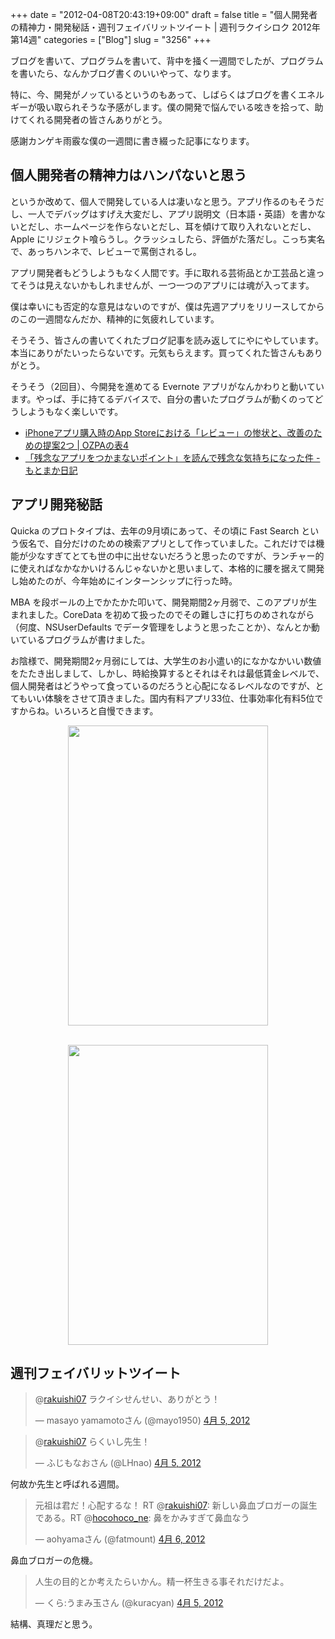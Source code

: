 +++
date = "2012-04-08T20:43:19+09:00"
draft = false
title = "個人開発者の精神力・開発秘話・週刊フェイバリットツイート | 週刊ラクイシロク 2012年第14週"
categories = ["Blog"]
slug = "3256"
+++

ブログを書いて、プログラムを書いて、背中を掻く一週間でしたが、プログラムを書いたら、なんかブログ書くのいいやって、なります。

特に、今、開発がノッているというのもあって、しばらくはブログを書くエネルギーが吸い取られそうな予感がします。僕の開発で悩んでいる呟きを拾って、助けてくれる開発者の皆さんありがとう。

感謝カンゲキ雨霰な僕の一週間に書き綴った記事になります。

<h2>個人開発者の精神力はハンパないと思う</h2>

というか改めて、個人で開発している人は凄いなと思う。アプリ作るのもそうだし、一人でデバッグはすげえ大変だし、アプリ説明文（日本語・英語）を書かないとだし、ホームページを作らないとだし、耳を傾けて取り入れないとだし、Apple にリジェクト喰らうし。クラッシュしたら、評価がた落だし。こっち実名で、あっちハンネで、レビューで罵倒されるし。

アプリ開発者もどうしようもなく人間です。手に取れる芸術品とか工芸品と違ってそうは見えないかもしれませんが、一つ一つのアプリには魂が入ってます。

僕は幸いにも否定的な意見はないのですが、僕は先週アプリをリリースしてからのこの一週間なんだか、精神的に気疲れしています。

そうそう、皆さんの書いてくれたブログ記事を読み返してにやにやしています。本当にありがたいったらないです。元気もらえます。買ってくれた皆さんもありがとう。

そうそう（2回目）、今開発を進めてる Evernote アプリがなんかわりと動いています。やっぱ、手に持てるデバイスで、自分の書いたプログラムが動くのってどうしようもなく楽しいです。

<ul><li><a href="http://ozpa-h4.com/2012/03/15/app_store_review_points_of_improvement/" target="_blank">iPhoneアプリ購入時のApp Storeにおける「レビュー」の惨状と、改善のための提案2つ | OZPAの表4</a></li>
<li><a href="http://d.hatena.ne.jp/moto_maka/20120405/1333568453" target="_blank">「残念なアプリをつかまないポイント」を読んで残念な気持ちになった件 - もとまか日記</a></li></ul>

<h2>アプリ開発秘話</h2>

Quicka のプロトタイプは、去年の9月頃にあって、その頃に Fast Search という仮名で、自分だけのための検索アプリとして作っていました。これだけでは機能が少なすぎてとても世の中に出せないだろうと思ったのですが、ランチャー的に使えればなかなかいけるんじゃないかと思いまして、本格的に腰を据えて開発し始めたのが、今年始めにインターンシップに行った時。

MBA を段ボールの上でかたかた叩いて、開発期間2ヶ月弱で、このアプリが生まれました。CoreData を初めて扱ったのでその難しさに打ちのめされながら（何度、NSUserDefaults でデータ管理をしようと思ったことか）、なんとか動いているプログラムが書けました。

お陰様で、開発期間2ヶ月弱にしては、大学生のお小遣い的になかなかいい数値をたたき出しまして、しかし、時給換算するとそれはそれは最低賃金レベルで、個人開発者はどうやって食っているのだろうと心配になるレベルなのですが、とてもいい体験をさせて頂きました。国内有料アプリ33位、仕事効率化有料5位ですからね。いろいろと自慢できます。

<img style="display:block; margin-left:auto; margin-right:auto;" src="/images/2012/04/3256_1.png" border="0" width="320" height="480" /><br />

<img style="display:block; margin-left:auto; margin-right:auto;" src="/images/2012/04/3256_2.png" border="0" width="320" height="480" />

<h2>週刊フェイバリットツイート</h2>

<blockquote class="twitter-tweet" data-in-reply-to="187718229815328768" lang="ja"><p>@<a href="https://twitter.com/rakuishi07">rakuishi07</a> ラクイシせんせい、ありがとう！</p>&mdash; masayo yamamotoさん (@mayo1950) <a href="https://twitter.com/mayo1950/status/187721650677096448" data-datetime="2012-04-05T02:01:43+00:00">4月 5, 2012</a></p></blockquote>


<blockquote class="twitter-tweet" data-in-reply-to="187845220115824640" lang="ja"><p>@<a href="https://twitter.com/rakuishi07">rakuishi07</a> らくいし先生！</p>&mdash; ふじもなおさん (@LHnao) <a href="https://twitter.com/LHnao/status/187845450068529152" data-datetime="2012-04-05T10:13:39+00:00">4月 5, 2012</a></p></blockquote>


何故か先生と呼ばれる週間。

<blockquote class="twitter-tweet" lang="ja"><p>元祖は君だ！心配するな！ RT @<a href="https://twitter.com/rakuishi07">rakuishi07</a>: 新しい鼻血ブロガーの誕生である。RT @<a href="https://twitter.com/hocohoco_ne">hocohoco_ne</a>: 鼻をかみすぎて鼻血なう</p>&mdash; aohyamaさん (@fatmount) <a href="https://twitter.com/fatmount/status/188201314159820800" data-datetime="2012-04-06T09:47:44+00:00">4月 6, 2012</a></p></blockquote>


鼻血ブロガーの危機。

<blockquote class="twitter-tweet" lang="ja"><p>人生の目的とか考えたらいかん。精一杯生きる事それだけだよ。</p>&mdash; くら:うまみ玉さん (@kuracyan) <a href="https://twitter.com/kuracyan/status/187883862725107713" data-datetime="2012-04-05T12:46:18+00:00">4月 5, 2012</a></p></blockquote>


結構、真理だと思う。
